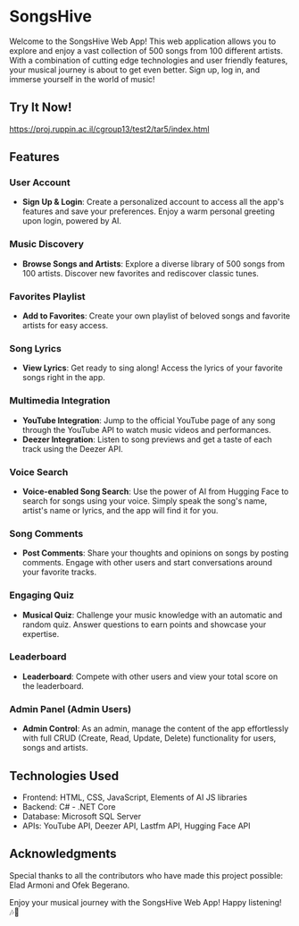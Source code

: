 # SongsHive

Welcome to the SongsHive Web App! This web application allows you to explore and enjoy a vast collection of 500 songs from 100 different artists. With a combination of cutting edge technologies and user friendly features, your musical journey is about to get even better. Sign up, log in, and immerse yourself in the world of music!

## Try It Now!
https://proj.ruppin.ac.il/cgroup13/test2/tar5/index.html

## Features

### User Account
- **Sign Up & Login**: Create a personalized account to access all the app's features and save your preferences. Enjoy a warm personal greeting upon login, powered by AI.

### Music Discovery
- **Browse Songs and Artists**: Explore a diverse library of 500 songs from 100 artists. Discover new favorites and rediscover classic tunes.

### Favorites Playlist
- **Add to Favorites**: Create your own playlist of beloved songs and favorite artists for easy access.

### Song Lyrics
- **View Lyrics**: Get ready to sing along! Access the lyrics of your favorite songs right in the app.

### Multimedia Integration
- **YouTube Integration**: Jump to the official YouTube page of any song through the YouTube API to watch music videos and performances.
- **Deezer Integration**: Listen to song previews and get a taste of each track using the Deezer API.

### Voice Search
- **Voice-enabled Song Search**: Use the power of AI from Hugging Face to search for songs using your voice. Simply speak the song's name, artist's name or lyrics, and the app will find it for you.

### Song Comments
- **Post Comments**: Share your thoughts and opinions on songs by posting comments. Engage with other users and start conversations around your favorite tracks.

### Engaging Quiz
- **Musical Quiz**: Challenge your music knowledge with an automatic and random quiz. Answer questions to earn points and showcase your expertise.

### Leaderboard
- **Leaderboard**: Compete with other users and view your total score on the leaderboard.

### Admin Panel (Admin Users)
- **Admin Control**: As an admin, manage the content of the app effortlessly with full CRUD (Create, Read, Update, Delete) functionality for users, songs and artists.

## Technologies Used

- Frontend: HTML, CSS, JavaScript, Elements of AI JS libraries
- Backend: C# - .NET Core
- Database: Microsoft SQL Server
- APIs: YouTube API, Deezer API, Lastfm API, Hugging Face API
  
## Acknowledgments

Special thanks to all the contributors who have made this project possible: Elad Armoni and Ofek Begerano.

Enjoy your musical journey with the SongsHive Web App! Happy listening! 🎶🎵
